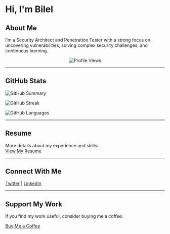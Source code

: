 # Hi, I'm Bilel  

## About Me  
I’m a Security Architect and Penetration Tester with a strong focus on uncovering vulnerabilities, solving complex security challenges, and continuous learning. 

<p align="center">
  <img src="https://komarev.com/ghpvc/?username=secnnet&color=brightgreen" alt="Profile Views">
</p>

---

## GitHub Stats  
![GitHub Summary](https://github-profile-summary-cards.vercel.app/api/cards/profile-details?username=secnnet&theme=onedark)  

![GitHub Streak](https://github-readme-streak-stats.herokuapp.com/?user=secnnet&theme=onedark&hide_border=false)  

![GitHub Languages](https://github-readme-stats-git-masterrstaa-rickstaa.vercel.app/api/top-langs/?username=secnnet&theme=onedark&hide_border=false&include_all_commits=true&count_private=true&layout=compact)

---

## Resume  
More details about my experience and skills:  
[View My Resume](./Resume.pdf)

---

## Connect With Me  
[Twitter](https://twitter.com/bilel_here) | [LinkedIn](https://www.linkedin.com/in/graineb/)

---

## Support My Work  
If you find my work useful, consider buying me a coffee:  

[Buy Me a Coffee](https://www.buymeacoffee.com/iBil3l)
